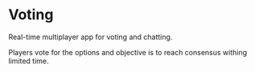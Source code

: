 # Voting

Real-time multiplayer app for voting and chatting.

Players vote for the options and objective is to reach consensus withing limited time.
